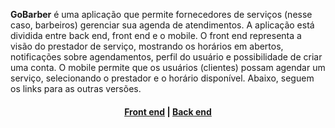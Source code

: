 
**GoBarber** é uma aplicação que permite fornecedores de serviços (nesse caso, barbeiros) gerenciar sua agenda de atendimentos. A aplicação está dividida entre back end, front end e o mobile. O front end representa a visão do prestador de serviço, mostrando os horários em abertos, notificações sobre agendamentos, perfil do usuário e possibilidade de criar uma conta. O mobile permite que os usuários (clientes) possam agendar um serviço, selecionando o prestador e o horário disponível. Abaixo, seguem os links para as outras versões.

<h4 align="center">
  <a href="https://github.com/AugustoMarcelo/gobarber-frontend">Front end</a> | <a href="https://github.com/AugustoMarcelo/gobarber-backend">Back end</a>
</h4>
